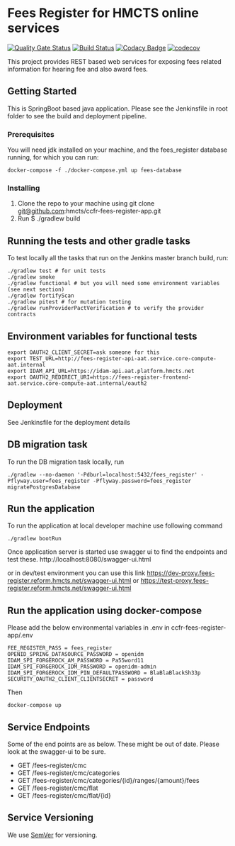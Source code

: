 # Fees Register for HMCTS online services

[![Quality Gate Status](https://sonarcloud.io/api/project_badges/measure?project=uk.gov.hmcts.reform.fees-register%3Afees-register-app&metric=alert_status)](https://sonarcloud.io/dashboard?id=uk.gov.hmcts.reform.fees-register%3Afees-register-app)
[![Build Status](https://travis-ci.org/hmcts/ccfr-fees-register-app.svg?branch=master)](https://travis-ci.org/hmcts/ccfr-fees-register-app)
[![Codacy Badge](https://api.codacy.com/project/badge/Grade/0cb10a161dc24d0092470cda7c304c87)](https://app.codacy.com/app/HMCTS/ccfr-fees-register-app)
[![codecov](https://codecov.io/gh/hmcts/ccfr-fees-register-app/branch/master/graph/badge.svg)](https://codecov.io/gh/hmcts/ccfr-fees-register-app)

This project provides REST based web services for exposing fees related information for hearing fee and also award fees.

## Getting Started

This is SpringBoot based java application. Please see the Jenkinsfile in root folder to see the build and deployment pipeline.

### Prerequisites

You will need jdk installed on your machine, and the fees_register database running, for which you can run:

```docker-compose -f ./docker-compose.yml up fees-database```


### Installing
1. Clone the repo to your machine using git clone git@github.com:hmcts/ccfr-fees-register-app.git
2. Run $ ./gradlew build

## Running the tests and other gradle tasks

To test locally all the tasks that run on the Jenkins master branch build, run:

```
./gradlew test # for unit tests
./gradlew smoke
./gradlew functional # but you will need some environment variables (see next section)
./gradlew fortifyScan
./gradlew pitest # for mutation testing
./gradlew runProviderPactVerification # to verify the provider contracts
```

## Environment variables for functional tests

```
export OAUTH2_CLIENT_SECRET=ask someone for this
export TEST_URL=http://fees-register-api-aat.service.core-compute-aat.internal       
export IDAM_API_URL=https://idam-api.aat.platform.hmcts.net
export OAUTH2_REDIRECT_URI=https://fees-register-frontend-aat.service.core-compute-aat.internal/oauth2
```

## Deployment

See Jenkinsfile for the deployment details

## DB migration task

To run the DB migration task locally, run

```./gradlew --no-daemon '-Pdburl=localhost:5432/fees_register' -Pflyway.user=fees_register -Pflyway.password=fees_register migratePostgresDatabase```

## Run the application
To run the application at local developer machine use following command

`./gradlew bootRun`

Once application server is started use swagger ui to find the endpoints and test these. 
http://localhost:8080/swagger-ui.html

or in dev/test environment you can use this link
https://dev-proxy.fees-register.reform.hmcts.net/swagger-ui.html
or https://test-proxy.fees-register.reform.hmcts.net/swagger-ui.html

## Run the application using docker-compose

Please add the below environmental variables in .env in ccfr-fees-register-app/.env

```
FEE_REGISTER_PASS = fees_register
OPENID_SPRING_DATASOURCE_PASSWORD = openidm
IDAM_SPI_FORGEROCK_AM_PASSWORD = Pa55word11
IDAM_SPI_FORGEROCK_IDM_PASSWORD = openidm-admin
IDAM_SPI_FORGEROCK_IDM_PIN_DEFAULTPASSWORD = BlaBlaBlackSh33p
SECURITY_OAUTH2_CLIENT_CLIENTSECRET = password
```
Then
``` 
docker-compose up 
```

## Service Endpoints
Some of the end points are as below. These might be out of date. Please look at the swagger-ui to be sure. 

- GET /fees-register/cmc
- GET /fees-register/cmc/categories
- GET /fees-register/cmc/categories/{id}/ranges/{amount}/fees
- GET /fees-register/cmc/flat
- GET /fees-register/cmc/flat/{id}

## Service Versioning

We use [SemVer](http://semver.org/) for versioning.

